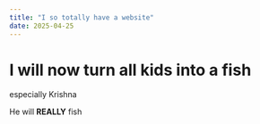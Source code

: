 ```yaml
---
title: "I so totally have a website"
date: 2025-04-25
---
```


# I will now turn all kids into a fish
especially Krishna

He will **REALLY** fish
